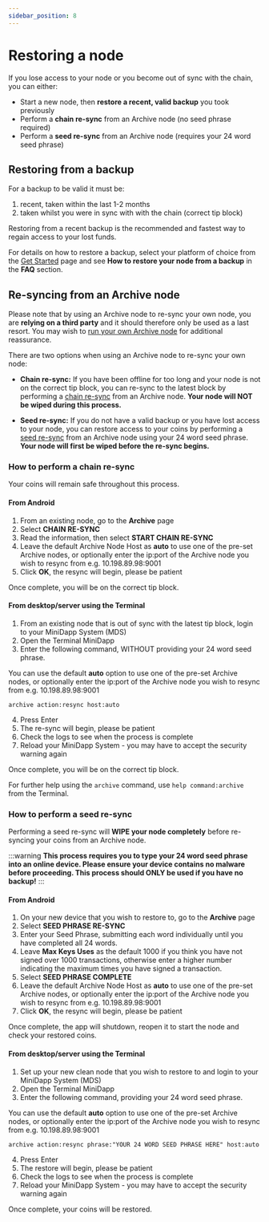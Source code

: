 ```yaml
---
sidebar_position: 8
---
```


# Restoring a node

If you lose access to your node or you become out of sync with the chain, you can either:
- Start a new node, then **restore a recent, valid backup** you took previously
- Perform a **chain re-sync** from an Archive node (no seed phrase required) 
- Perform a **seed re-sync** from an Archive node (requires your 24 word seed phrase)

## Restoring from a backup

For a backup to be valid it must be:
1. recent, taken within the last 1-2 months
2. taken whilst you were in sync with with the chain (correct tip block)

Restoring from a recent backup is the recommended and fastest way to regain access to your lost funds.

For details on how to restore a backup, select your platform of choice from the [Get Started](/docs/runanode/get_started) page and see **How to restore your node from a backup** in the **FAQ** section.

## Re-syncing from an Archive node

Please note that by using an Archive node to re-sync your own node, you are **relying on a third party** and it should therefore only be used as a last resort. You may wish to [run your own Archive node](/docs/runanode/archivenodes) for additional reassurance.

There are two options when using an Archive node to re-sync your own node:

- **Chain re-sync:** If you have been offline for too long and your node is not on the correct tip block, you can re-sync to the latest block by performing a [chain re-sync](#chain-resync) from an Archive node. **Your node will NOT be wiped during this process.**

- **Seed re-sync:** If you do not have a valid backup or you have lost access to your node, you can restore access to your coins by performing a [seed re-sync](#seed-resync) from an Archive node using your 24 word seed phrase. **Your node will first be wiped before the re-sync begins.**


### How to perform a chain re-sync

Your coins will remain safe throughout this process.

#### From Android

1. From an existing node, go to the **Archive** page
2. Select **CHAIN RE-SYNC**
3. Read the information, then select **START CHAIN RE-SYNC**
4. Leave the default Archive Node Host as **auto** to use one of the pre-set Archive nodes, or optionally enter the ip:port of the Archive node you wish to resync from e.g. 10.198.89.98:9001
4. Click **OK**, the resync will begin, please be patient

Once complete, you will be on the correct tip block.

#### From desktop/server using the Terminal

1. From an existing node that is out of sync with the latest tip block, login to your MiniDapp System (MDS)
2. Open the Terminal MiniDapp
3. Enter the following command, WITHOUT providing your 24 word seed phrase.

You can use the default **auto** option to use one of the pre-set Archive nodes, or optionally enter the ip:port of the Archive node you wish to resync from e.g. 10.198.89.98:9001

```
archive action:resync host:auto
```

4. Press Enter
5. The re-sync will begin, please be patient
6. Check the logs to see when the process is complete
7. Reload your MiniDapp System - you may have to accept the security warning again 

Once complete, you will be on the correct tip block.

For further help using the `archive` command, use `help command:archive` from the Terminal.

### How to perform a seed re-sync

Performing a seed re-sync will **WIPE your node completely** before re-syncing your coins from an Archive node.

:::warning
**This process requires you to type your 24 word seed phrase into an online device. Please ensure your device contains no malware before proceeding. This process should ONLY be used if you have no backup!** 
::: 

#### From Android

1. On your new device that you wish to restore to, go to the **Archive** page
2. Select **SEED PHRASE RE-SYNC**
3. Enter your Seed Phrase, submitting each word individually until you have completed all 24 words. 
4. Leave **Max Keys Uses** as the default 1000 if you think you have not signed over 1000 transactions, otherwise enter a higher number indicating the maximum times you have signed a transaction.
5. Select **SEED PHRASE COMPLETE**
6. Leave the default Archive Node Host as **auto** to use one of the pre-set Archive nodes, or optionally enter the ip:port of the Archive node you wish to resync from e.g. 10.198.89.98:9001
7. Click **OK**, the resync will begin, please be patient

Once complete, the app will shutdown, reopen it to start the node and check your restored coins.

#### From desktop/server using the Terminal

1. Set up your new clean node that you wish to restore to and login to your MiniDapp System (MDS)
2. Open the Terminal MiniDapp
3. Enter the following command, providing your 24 word seed phrase.

You can use the default **auto** option to use one of the pre-set Archive nodes, or optionally enter the ip:port of the Archive node you wish to resync from e.g. 10.198.89.98:9001

```
archive action:resync phrase:"YOUR 24 WORD SEED PHRASE HERE" host:auto
```
4. Press Enter
5. The restore will begin, please be patient
6. Check the logs to see when the process is complete
7. Reload your MiniDapp System - you may have to accept the security warning again 

Once complete, your coins will be restored.